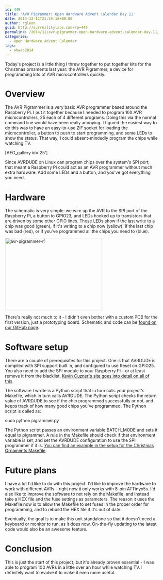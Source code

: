 ```yaml
---
id: 449
title: 'AVR Pigrammer: Open Hardware Advent Calendar Day 11'
date: 2014-12-11T23:59:18+00:00
author: rglenn
guid: http://surrealitylabs.com/?p=449
permalink: /2014/12/avr-pigrammer-open-hardware-advent-calendar-day-11/
categories:
  - Open Hardware Advent Calendar
tags:
  - ohwac2014
---
```

Today's project is a little thing I threw together to put together kits for the Christmas ornaments last year: the AVR Pigrammer, a device for programming lots of AVR microcontrollers quickly.

<h1>Overview</h1>
The AVR Pigrammer is a very basic AVR programmer based around the Raspberry Pi. I put it together because I needed to program 100 AVR microcontrollers, 25 each of 4 different programs. Doing this via the normal command line would have been really annoying. I figured the easiest way to do this was to have an easy-to-use ZIF socket for loading the microcontroller, a button to push to start programming, and some LEDs to show the status. That way, I could absent-mindedly program the chips while watching TV.

[AFG_gallery id='25']

Since AVRDUDE on Linux can program chips over the system's SPI port, that meant a Raspberry Pi could act as an AVR programmer without much extra hardware. Add some LEDs and a button, and you've got everything you need.

<h1>Hardware</h1>
The schematic is very simple: we wire up the AVR to the SPI port of the Raspberry Pi, a button to GPIO23, and LEDs hooked up to transistors that are driven by some other GPIO lines. These LEDs show if the last write to a chip was good (green), if it's writing to a chip now (yellow), if the last chip was bad (red), or if you've programmed all the chips you need to (blue).

<a href="http://www.flickr.com/photos/61091961@N06/16001528142/" title="avr-pigrammer-r1" rel="lightbox"><img src="http://farm8.staticflickr.com/7562/16001528142_23e08fe7f4_n.jpg" width="320" height="238" alt="avr-pigrammer-r1" title="avr-pigrammer-r1" class="aligncenter"></a>

There's really not much to it - I didn't even bother with a custom PCB for the first version, just a prototyping board. Schematic and code can be <a href="https://github.com/SurrealityLabs/AVR-Pigrammer">found on our GitHub page</a>.

<h1>Software setup</h1>
There are a couple of prerequisites for this project. One is that AVRDUDE is compiled with SPI support built in, and configured to use Reset on GPIO25. You also need to add the SPI module to your Raspberry Pi - or at least remove it from the blacklist. <a href="http://kevincuzner.com/2013/05/27/raspberry-pi-as-an-avr-programmer/" target="_blank">Kevin Cuzner's site goes into detail on all of this</a>.

The software I wrote is a Python script that in turn calls your project's Makefile, which in turn calls AVRDUDE. The Python script checks the return value of AVRDUDE to see if the chip programmed successfully or not, and keeps track of how many good chips you've programmed. The Python script is called as:

sudo python pigrammer.py <Makefile rule to flash the chip> <number of chips>

The Python script passes an environment variable BATCH_MODE and sets it equal to pigrammer. A rule in the Makefile should check if that environment variable is set, and set the AVRDUDE configuration to use the SPI programmer if it is. <a href="http://code.surrealitylabs.com/xmas2013/src/378dd5727337cf5ccfbf169f3a26afa0c0077db5/code/Makefile?at=default" target="_blank">You can find an example in the setup for the Christmas Ornaments Makefile</a>.

<h1>Future plans</h1>
I have a lot I'd like to do with this project. I'd like to improve the hardware to work with different AVRs - right now it only works with 8-pin ATTinyx5s. I'd also like to improve the software to not rely on the Makefile, and instead take a HEX file and the fuse settings as parameters. The reason it uses the Makefile now is to allow the Makefile to set fuses in the proper order for programming, and to rebuild the HEX file if it's out of date.

Eventually, the goal is to make this unit standalone so that it doesn't need a keyboard or monitor to run, as it does now. On-the-fly updating to the latest code would also be an awesome feature.

<h1>Conclusion</h1>
This is just the start of this project, but it's already proven essential - I was able to program 100 AVRs in a little over an hour while watching TV. I definitely want to evolve it to make it even more useful.